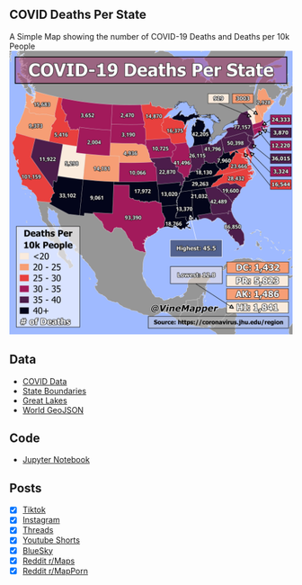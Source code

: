 ## COVID Deaths Per State
A Simple Map showing the number of COVID-19 Deaths and Deaths per 10k People
![Map](COVID_Deaths_Per_State.png)

## Data
* [COVID Data](https://coronavirus.jhu.edu/region)
* [State Boundaries](https://www.census.gov/geographies/mapping-files/time-series/geo/carto-boundary-file.html)
* [Great Lakes](https://usicecenter.gov/Products/GreatLakesData)
* [World GeoJSON](https://public.opendatasoft.com/explore/dataset/world-administrative-boundaries/export/?flg=en-us)


## Code
* [Jupyter Notebook](FormatData.ipynb)

## Posts
- [x] [Tiktok](https://www.tiktok.com/@vinemapper/video/7444735045568335150)
- [x] [Instagram](https://www.instagram.com/p/DDUxmw3P4N1/)
- [x] [Threads](https://www.threads.net/@vinemapper/post/DDUxnQnPliC)
- [x] [Youtube Shorts](https://www.youtube.com/shorts/Yec-j0ltLCM)
- [x] [BlueSky](https://bsky.app/profile/vinemapper.bsky.social/post/3lcsnwyz2f226)
- [x] [Reddit r/Maps](https://www.reddit.com/r/Maps/comments/1h9mzid/russians_per_10k_people_in_the_usa/)
- [x] [Reddit r/MapPorn](https://www.reddit.com/r/MapPorn/comments/1h9mzrp/russians_per_10k_people_in_the_usa/)
